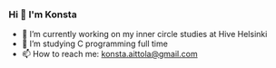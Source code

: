 ### Hi 👋 I'm Konsta

- 🔭 I’m currently working on my inner circle studies at Hive Helsinki
- 🌱 I’m studying C programming full time
- 📫 How to reach me: konsta.aittola@gmail.com
